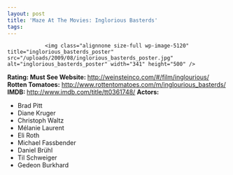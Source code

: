 ```yaml
---
layout: post
title: 'Maze At The Movies: Inglorious Basterds'
tags:
---
```



                <img class="alignnone size-full wp-image-5120" title="inglorious_basterds_poster" src="/uploads/2009/08/inglorious_basterds_poster.jpg" alt="inglorious_basterds_poster" width="341" height="500" />
<p><strong>Rating: Must See
Website: </strong><a href="http://weinsteinco.com/#/film/inglourious/"><a href="http://weinsteinco.com/#/film/inglourious/">http://weinsteinco.com/#/film/inglourious/</a></a>
<strong>Rotten Tomatoes:</strong> <a href="http://www.rottentomatoes.com/m/inglourious_basterds/"><a href="http://www.rottentomatoes.com/m/inglourious_basterds/">http://www.rottentomatoes.com/m/inglourious_basterds/</a></a>
<strong>IMDB: </strong><a href="http://www.imdb.com/title/tt0361748/"><a href="http://www.imdb.com/title/tt0361748/">http://www.imdb.com/title/tt0361748/</a></a>
<strong>Actors:</strong></p>
<ul>
    <li>Brad Pitt</li>
    <li>Diane Kruger</li>
    <li>Christoph Waltz</li>
    <li>Mélanie Laurent</li>
    <li>Eli Roth</li>
    <li>Michael Fassbender</li>
    <li>Daniel Brühl</li>
    <li>Til Schweiger</li>
    <li>Gedeon Burkhard</li>
</ul>
